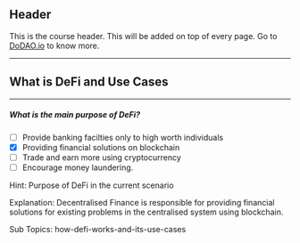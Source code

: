 ## Header
This is the course header. This will be added on top of every page. Go to [DoDAO.io](https://www.dodao.io) to know more.

 ---
 
 ## What is DeFi and Use Cases
 
 
---

##### What is the main purpose of DeFi?  

- [ ]  Provide banking facilties only to high worth individuals
- [x]  Providing financial solutions on blockchain
- [ ]  Trade and earn more using cryptocurrency
- [ ]  Encourage money laundering.
  
Hint: Purpose of DeFi in the current scenario
         
Explanation: Decentralised Finance is responsible for providing financial solutions for existing problems in the centralised system using blockchain.

Sub Topics: how-defi-works-and-its-use-cases
 
